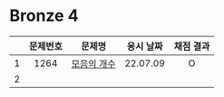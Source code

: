 # Bronze 4
||문제번호|문제명|응시 날짜|채점 결과|
|:-:|:--:|:--:|:---:|:---:|
|1|1264|[모음의 개수](./1264.js)|22.07.09|O|
|2|